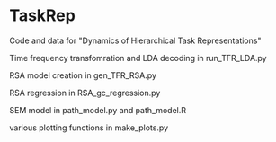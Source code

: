 # TaskRep
Code and data for "Dynamics of Hierarchical Task Representations"

Time frequency transfomration and LDA decoding in run_TFR_LDA.py

RSA model creation in gen_TFR_RSA.py

RSA regression in RSA_gc_regression.py

SEM model in path_model.py and path_model.R

various plotting functions in make_plots.py



